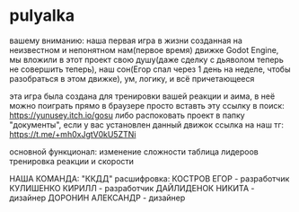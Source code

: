 # pulyalka
вашему вниманию:
наша первая игра в жизни созданная на неизвестном и непонятном нам(первое время) движке Godot Engine, мы вложили в этот проект свою душу(даже сделку с дьяволом теперь не совершить теперь), наш сон(Егор спал через 1 день на неделе, чтобы разобраться в этом движке), ум, логику, и всё причетающееся

эта игра была создана для тренировки вашей реакции и аима, в неё можно поиграть прямо в браузере просто вставть эту ссылку в поиск:
https://yunusey.itch.io/gosu
либо распоковать проект в папку "документы", если у вас установлен данный движок
ссылка на наш тг:
https://t.me/+mh0xJgtV0kU5ZTNi 

основной функционал:
изменение сложности
таблица лидероов
тренировка реакции и скорости

НАША КОМАНДА:
"ККДД"
расшифровка:
КОСТРОВ ЕГОР - разработчик
КУЛИШЕНКО КИРИЛЛ - разработчик
ДАЙЛИДЕНОК НИКИТА - дизайнер
ДОРОНИН АЛЕКСАНДР - дизайнер

